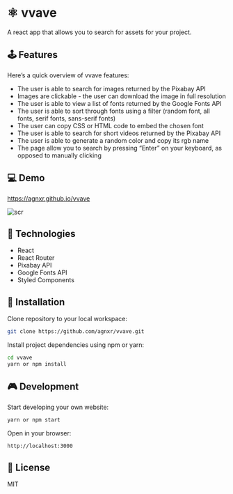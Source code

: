 # ⚛ vvave

A react app that allows you to search for assets for your project.

## 🕹 Features

Here’s a quick overview of vvave features:

* The user is able to search for images returned by the Pixabay API
* Images are clickable - the user can download the image in full resolution
* The user is able to view a list of fonts returned by the Google Fonts API
* The user is able to sort through fonts using a filter (random font, all fonts, serif fonts, sans-serif fonts)
* The user can copy CSS or HTML code to embed the chosen font
* The user is able to search for short videos returned by the Pixabay API
* The user is able to generate a random color and copy its rgb name
* The page allow you to search by pressing “Enter” on your keyboard, as opposed to manually clicking

## 💻 Demo

https://agnxr.github.io/vvave

![scr](https://user-images.githubusercontent.com/32043294/61631482-c4e02900-ac8a-11e9-8315-846398c15fb8.png)
## 🔨 Technologies 

* React
* React Router
* Pixabay API
* Google Fonts API
* Styled Components

## 🔧 Installation

Clone repository to your local workspace:
```bash
git clone https://github.com/agnxr/vvave.git
```

Install project dependencies using npm or yarn:

```bash
cd vvave
yarn or npm install
```

## 🎮 Development

Start developing your own website:

```bash
yarn or npm start
```

Open in your browser:

```bash
http://localhost:3000
```

## 📜 License

MIT